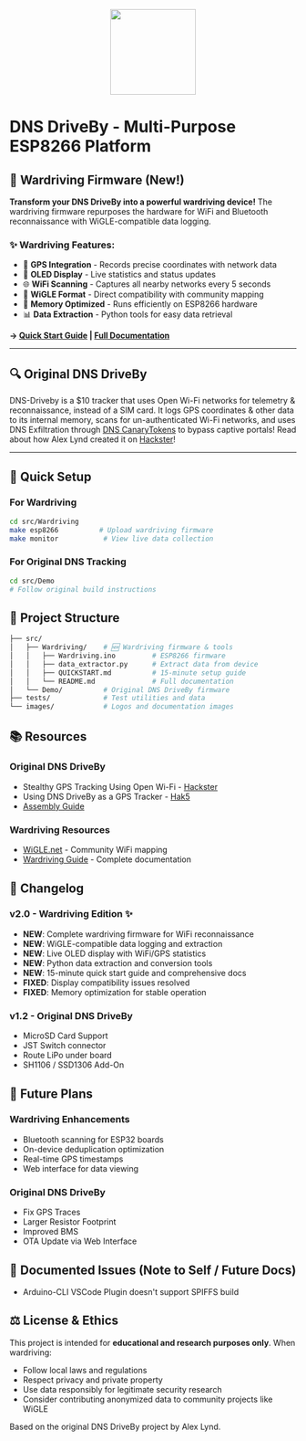 <p align="center">
<img src="images/DNS-DriveBy_Logo.svg" height=150px>
</p>

# DNS DriveBy - Multi-Purpose ESP8266 Platform

## 📡 **Wardriving Firmware** (New!)

**Transform your DNS DriveBy into a powerful wardriving device!** The wardriving firmware repurposes the hardware for WiFi and Bluetooth reconnaissance with WiGLE-compatible data logging.

### ✨ **Wardriving Features:**

- 📍 **GPS Integration** - Records precise coordinates with network data
- 📱 **OLED Display** - Live statistics and status updates  
- 🌐 **WiFi Scanning** - Captures all nearby networks every 5 seconds
- 💾 **WiGLE Format** - Direct compatibility with community mapping
- 🔧 **Memory Optimized** - Runs efficiently on ESP8266 hardware
- 📊 **Data Extraction** - Python tools for easy data retrieval

**→ [Quick Start Guide](src/Wardriving/QUICKSTART.md) | [Full Documentation](src/Wardriving/README.md)**

---

## 🔍 **Original DNS DriveBy**

DNS-Driveby is a $10 tracker that uses Open Wi-Fi networks for telemetry & reconnaissance, instead of a SIM card. It logs GPS coordinates & other data to its internal memory, scans for un-authenticated Wi-Fi networks, and uses DNS Exfiltration through [DNS CanaryTokens](https://canarytokens.org) to bypass captive portals! Read about how Alex Lynd created it on [Hackster](https://www.hackster.io/alexlynd/dns-driveby-stealthy-gps-tracking-using-open-wi-fi-65730a)!

---

## 🚀 **Quick Setup**

### For Wardriving

```bash
cd src/Wardriving
make esp8266          # Upload wardriving firmware
make monitor           # View live data collection
```

### For Original DNS Tracking

```bash
cd src/Demo
# Follow original build instructions
```

## 📁 **Project Structure**

```bash
├── src/
│   ├── Wardriving/    # 🆕 Wardriving firmware & tools
│   │   ├── Wardriving.ino         # ESP8266 firmware
│   │   ├── data_extractor.py      # Extract data from device
│   │   ├── QUICKSTART.md          # 15-minute setup guide
│   │   └── README.md              # Full documentation
│   └── Demo/          # Original DNS DriveBy firmware
├── tests/             # Test utilities and data
└── images/            # Logos and documentation images
```

## 📚 **Resources**

### Original DNS DriveBy

- Stealthy GPS Tracking Using Open Wi-Fi - [Hackster](https://www.hackster.io/alexlynd/dns-driveby-stealthy-gps-tracking-using-open-wi-fi-65730a)
- Using DNS DriveBy as a GPS Tracker - [Hak5](https://youtu.be/H0Nwff0KDJ0?t=151)
- [Assembly Guide](https://dnsdriveby.com/guides/get-started/assembly/)

### Wardriving Resources

- [WiGLE.net](https://wigle.net) - Community WiFi mapping
- [Wardriving Guide](src/Wardriving/README.md) - Complete documentation

## 📝 **Changelog**

### v2.0 - Wardriving Edition ✨

- **NEW**: Complete wardriving firmware for WiFi reconnaissance
- **NEW**: WiGLE-compatible data logging and extraction
- **NEW**: Live OLED display with WiFi/GPS statistics  
- **NEW**: Python data extraction and conversion tools
- **NEW**: 15-minute quick start guide and comprehensive docs
- **FIXED**: Display compatibility issues resolved
- **FIXED**: Memory optimization for stable operation

### v1.2 - Original DNS DriveBy

- MicroSD Card Support
- JST Switch connector  
- Route LiPo under board
- SH1106 / SSD1306 Add-On

## 🔮 **Future Plans**

### Wardriving Enhancements

- Bluetooth scanning for ESP32 boards
- On-device deduplication optimization
- Real-time GPS timestamps
- Web interface for data viewing

### Original DNS DriveBy

- Fix GPS Traces
- Larger Resistor Footprint  
- Improved BMS
- OTA Update via Web Interface

## 📝 **Documented Issues** (Note to Self / Future Docs)

- Arduino-CLI VSCode Plugin doesn't support SPIFFS build

## ⚖️ **License & Ethics**

This project is intended for **educational and research purposes only**. When wardriving:

- Follow local laws and regulations
- Respect privacy and private property
- Use data responsibly for legitimate security research
- Consider contributing anonymized data to community projects like WiGLE

Based on the original DNS DriveBy project by Alex Lynd.
